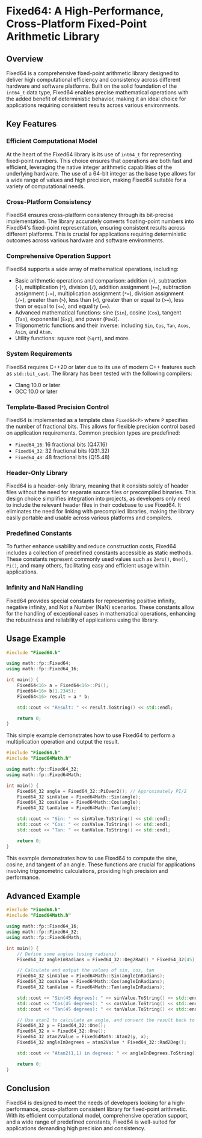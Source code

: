 # Fixed64: A High-Performance, Cross-Platform Fixed-Point Arithmetic Library

## Overview

Fixed64 is a comprehensive fixed-point arithmetic library designed to deliver high computational efficiency and consistency across different hardware and software platforms. Built on the solid foundation of the `int64_t` data type, Fixed64 enables precise mathematical operations with the added benefit of deterministic behavior, making it an ideal choice for applications requiring consistent results across various environments.

## Key Features

### Efficient Computational Model

At the heart of the Fixed64 library is its use of `int64_t` for representing fixed-point numbers. This choice ensures that operations are both fast and efficient, leveraging the native integer arithmetic capabilities of the underlying hardware. The use of a 64-bit integer as the base type allows for a wide range of values and high precision, making Fixed64 suitable for a variety of computational needs.

### Cross-Platform Consistency

Fixed64 ensures cross-platform consistency through its bit-precise implementation. The library accurately converts floating-point numbers into Fixed64's fixed-point representation, ensuring consistent results across different platforms. This is crucial for applications requiring deterministic outcomes across various hardware and software environments.

### Comprehensive Operation Support

Fixed64 supports a wide array of mathematical operations, including:

- Basic arithmetic operations and comparison: addition (`+`), subtraction (`-`), multiplication (`*`), division (`/`), addition assignment (`+=`), subtraction assignment (`-=`), multiplication assignment (`*=`), division assignment (`/=`), greater than (`>`), less than (`<`), greater than or equal to (`>=`), less than or equal to (`<=`), and equality (`==`).
- Advanced mathematical functions: sine (`Sin`), cosine (`Cos`), tangent (`Tan`), exponential (`Exp`), and power (`Pow2`).
- Trigonometric functions and their inverse: including `Sin`, `Cos`, `Tan`, `Acos`, `Asin`, and `Atan`.
- Utility functions: square root (`Sqrt`), and more.

### System Requirements

Fixed64 requires C++20 or later due to its use of modern C++ features such as `std::bit_cast`. The library has been tested with the following compilers:
- Clang 10.0 or later
- GCC 10.0 or later

### Template-Based Precision Control

Fixed64 is implemented as a template class `Fixed64<P>` where `P` specifies the number of fractional bits. This allows for flexible precision control based on application requirements. Common precision types are predefined:

- `Fixed64_16`: 16 fractional bits (Q47.16)
- `Fixed64_32`: 32 fractional bits (Q31.32)
- `Fixed64_48`: 48 fractional bits (Q15.48)

### Header-Only Library

Fixed64 is a header-only library, meaning that it consists solely of header files without the need for separate source files or precompiled binaries. This design choice simplifies integration into projects, as developers only need to include the relevant header files in their codebase to use Fixed64. It eliminates the need for linking with precompiled libraries, making the library easily portable and usable across various platforms and compilers.

### Predefined Constants

To further enhance usability and reduce construction costs, Fixed64 includes a collection of predefined constants accessible as static methods. These constants represent commonly used values such as `Zero()`, `One()`, `Pi()`, and many others, facilitating easy and efficient usage within applications.

### Infinity and NaN Handling

Fixed64 provides special constants for representing positive infinity, negative infinity, and Not a Number (NaN) scenarios. These constants allow for the handling of exceptional cases in mathematical operations, enhancing the robustness and reliability of applications using the library.

## Usage Example

```cpp
#include "Fixed64.h"

using math::fp::Fixed64;
using math::fp::Fixed64_16;

int main() {
    Fixed64<16> a = Fixed64<16>::Pi();
    Fixed64<16> b(1.2345);
    Fixed64<16> result = a * b;

    std::cout << "Result: " << result.ToString() << std::endl;

    return 0;
}
```

This simple example demonstrates how to use Fixed64 to perform a multiplication operation and output the result.

```cpp
#include "Fixed64.h"
#include "Fixed64Math.h"

using math::fp::Fixed64_32;
using math::fp::Fixed64Math;

int main() {
    Fixed64_32 angle = Fixed64_32::PiOver2(); // Approximately PI/2
    Fixed64_32 sinValue = Fixed64Math::Sin(angle);
    Fixed64_32 cosValue = Fixed64Math::Cos(angle);
    Fixed64_32 tanValue = Fixed64Math::Tan(angle);

    std::cout << "Sin: " << sinValue.ToString() << std::endl;
    std::cout << "Cos: " << cosValue.ToString() << std::endl;
    std::cout << "Tan: " << tanValue.ToString() << std::endl;

    return 0;
}
```

This example demonstrates how to use Fixed64 to compute the sine, cosine, and tangent of an angle. These functions are crucial for applications involving trigonometric calculations, providing high precision and performance.

## Advanced Example

```cpp
#include "Fixed64.h"
#include "Fixed64Math.h"

using math::fp::Fixed64_16;
using math::fp::Fixed64_32;
using math::fp::Fixed64Math;

int main() {
    // Define some angles (using radians)
    Fixed64_32 angleInRadians = Fixed64_32::Deg2Rad() * Fixed64_32(45); // Convert 45 degrees to radians

    // Calculate and output the values of sin, cos, tan
    Fixed64_32 sinValue = Fixed64Math::Sin(angleInRadians);
    Fixed64_32 cosValue = Fixed64Math::Cos(angleInRadians);
    Fixed64_32 tanValue = Fixed64Math::Tan(angleInRadians);

    std::cout << "Sin(45 degrees): " << sinValue.ToString() << std::endl;
    std::cout << "Cos(45 degrees): " << cosValue.ToString() << std::endl;
    std::cout << "Tan(45 degrees): " << tanValue.ToString() << std::endl;

    // Use atan2 to calculate an angle, and convert the result back to degrees
    Fixed64_32 y = Fixed64_32::One();
    Fixed64_32 x = Fixed64_32::One();
    Fixed64_32 atan2Value = Fixed64Math::Atan2(y, x);
    Fixed64_32 angleInDegrees = atan2Value * Fixed64_32::Rad2Deg();

    std::cout << "Atan2(1,1) in degrees: " << angleInDegrees.ToString() << std::endl;

    return 0;
}
```

## Conclusion

Fixed64 is designed to meet the needs of developers looking for a high-performance, cross-platform consistent library for fixed-point arithmetic. With its efficient computational model, comprehensive operation support, and a wide range of predefined constants, Fixed64 is well-suited for applications demanding high precision and consistency.